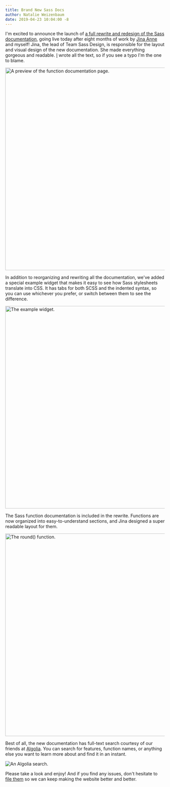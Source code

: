 ```yaml
---
title: Brand New Sass Docs
author: Natalie Weizenbaum
date: 2019-04-23 10:04:00 -8
---
```


I'm excited to announce the launch of [a full rewrite and redesign of the Sass
documentation](/documentation), going live today after eight months of work by
[Jina Anne](https://github.com/jina) and myself! Jina, the lead of Team Sass
Design, is responsible for the layout and visual design of the new
documentation. She made everything gorgeous and readable.
[I](https://github.com/nex3) wrote all the text, so if you see a typo I'm the
one to blame.

<img src="/assets/img/blog/021-function-docs.png" alt="A preview of the function documentation page." width=640 />

In addition to reorganizing and rewriting all the documentation, we've added a special example widget that makes it easy to see how Sass stylesheets translate into CSS. It has tabs for both SCSS and the indented syntax, so you can use whichever you prefer, or switch between them to see the difference.

<img src="/assets/img/blog/021-syntax-switcher.png" alt="The example widget." width=640 />

The Sass function documentation is included in the rewrite. Functions are now organized into easy-to-understand sections, and Jina designed a super readable layout for them.

<img src="/assets/img/blog/021-functions-math.png" alt="The round() function." width=640 />

Best of all, the new documentation has full-text search courtesy of our friends
at [Algolia](https://www.algolia.com/). You can search for features, function
names, or anything else you want to learn more about and find it in an instant.

![An Algolia search.](/assets/img/blog/021-search.png)

Please take a look and enjoy! And if you find any issues, don't hesitate to
[file them](https://github.com/sass/sass-site/issues/new) so we can keep making
the website better and better.
